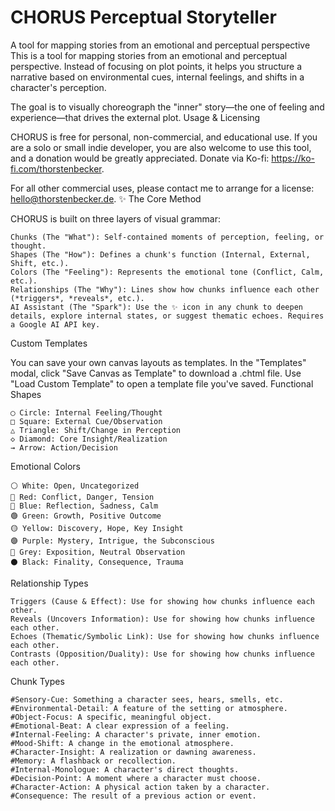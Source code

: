 # CHORUS Perceptual Storyteller
A tool for mapping stories from an emotional and perceptual perspective
This is a tool for mapping stories from an emotional and perceptual perspective. Instead of focusing on plot points, it helps you structure a narrative based on environmental cues, internal feelings, and shifts in a character's perception.

The goal is to visually choreograph the "inner" story—the one of feeling and experience—that drives the external plot.
Usage & Licensing

CHORUS is free for personal, non-commercial, and educational use. If you are a solo or small indie developer, you are also welcome to use this tool, and a donation would be greatly appreciated.
Donate via Ko-fi: https://ko-fi.com/thorstenbecker.

For all other commercial uses, please contact me to arrange for a license: hello@thorstenbecker.de.
✨ The Core Method

CHORUS is built on three layers of visual grammar:

    Chunks (The "What"): Self-contained moments of perception, feeling, or thought.
    Shapes (The "How"): Defines a chunk's function (Internal, External, Shift, etc.).
    Colors (The "Feeling"): Represents the emotional tone (Conflict, Calm, etc.).
    Relationships (The "Why"): Lines show how chunks influence each other (*triggers*, *reveals*, etc.).
    AI Assistant (The "Spark"): Use the ✨ icon in any chunk to deepen details, explore internal states, or suggest thematic echoes. Requires a Google AI API key.

Custom Templates

You can save your own canvas layouts as templates. In the "Templates" modal, click "Save Canvas as Template" to download a .chtml file. Use "Load Custom Template" to open a template file you've saved.
Functional Shapes

    ◯ Circle: Internal Feeling/Thought
    □ Square: External Cue/Observation
    △ Triangle: Shift/Change in Perception
    ◇ Diamond: Core Insight/Realization
    → Arrow: Action/Decision

Emotional Colors

    ⚪ White: Open, Uncategorized
    🔴 Red: Conflict, Danger, Tension
    🔵 Blue: Reflection, Sadness, Calm
    🟢 Green: Growth, Positive Outcome
    🟡 Yellow: Discovery, Hope, Key Insight
    🟣 Purple: Mystery, Intrigue, the Subconscious
    🩶 Grey: Exposition, Neutral Observation
    ⚫ Black: Finality, Consequence, Trauma

Relationship Types

    Triggers (Cause & Effect): Use for showing how chunks influence each other.
    Reveals (Uncovers Information): Use for showing how chunks influence each other.
    Echoes (Thematic/Symbolic Link): Use for showing how chunks influence each other.
    Contrasts (Opposition/Duality): Use for showing how chunks influence each other.

Chunk Types

    #Sensory-Cue: Something a character sees, hears, smells, etc.
    #Environmental-Detail: A feature of the setting or atmosphere.
    #Object-Focus: A specific, meaningful object.
    #Emotional-Beat: A clear expression of a feeling.
    #Internal-Feeling: A character's private, inner emotion.
    #Mood-Shift: A change in the emotional atmosphere.
    #Character-Insight: A realization or dawning awareness.
    #Memory: A flashback or recollection.
    #Internal-Monologue: A character's direct thoughts.
    #Decision-Point: A moment where a character must choose.
    #Character-Action: A physical action taken by a character.
    #Consequence: The result of a previous action or event.

